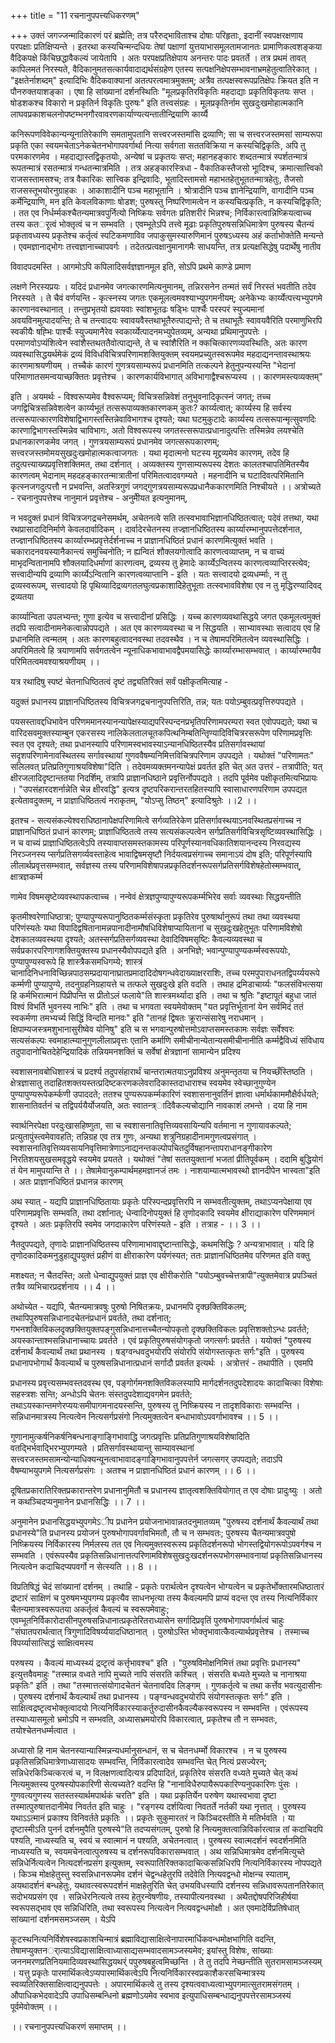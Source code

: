 +++
title = "11 रचनानुपपत्त्यधिकरणम्"

+++
उक्तं जगज्जन्मादिकारणं परं ब्रह्मेति; तत्र परैरुद्भाविताश्च दोषाः परिहृताः, इदानीं स्वपक्षरक्षणाय परपक्षाः प्रतिक्षिप्यन्ते । इतरथा कस्यचिन्मन्दधियः तेषां पक्षाणां युत्तयाभासमूलतामजानतः प्रामाणिकत्वशङ्कया वैदिकपक्षे किंचिछद्धावैकल्यं जायेतापि । अतः परपक्षप्रतिक्षेपाय अनन्तरः पादः प्रवतर्ते । तत्र प्रथमं तावत् कापिलमतं निरस्यते, वैदिकानुमतसत्कार्यवादाद्यर्थसंग्रहेण एतस्य सत्पक्षनिक्षेपसम्भावनाभ्रमहेतुत्वातिरेकात् । "इक्षतेर्नाशब्दम्" इत्यादिभिः वैदिकवाक्यानां अतत्परत्वमात्रमुक्तम्; अत्रैव तत्पक्षस्वरूपप्रतिक्षेपः क्रियत इति न पौनरुक्तयाशङ्का । एषा हि सांख्यानां दर्शनस्थितिः "मूलप्रकृतिरविकृतिः महदाद्याः प्रकृतिविकृतयः सप्त । षोडशकश्च विकारो न प्रकृतिर्न विकृतिः पुरुषः" इति तत्त्वसंग्रहः । मूलप्रकृतिर्नाम सुखदुःखमोहात्मकानि लाघवप्रकाशचलनोपष्टम्भनगौरवावरणकार्याण्यत्यन्तातीन्द्रियाणि कार्य्यै

कनिरूपणविवेकान्यन्यूनातिरेकाणि समतामुपतानि सत्त्वरजस्तमांसि द्रव्याणि; सा च सत्त्वरजस्तमसां साम्यरूपा प्रकृति एका स्वयमचेताऽनेकचेतनभोगापवर्गार्था नित्या सर्वगता सततविक्रिया न कस्यचिद्विकृतिः, अपि तु परमकारणमेव । महदाद्यास्तद्विकृतयोः, अन्येषां च प्रकृतयः सप्त; महानहङ्कारः शब्दतन्मात्रं स्पर्शतन्मात्रं रूपतन्मात्रं रसतन्मात्रं गन्धतन्मात्रमिति । तत्र अहङ्कारस्त्रिधा - वैकातिकस्तैजसो भूादिश्च, क्रमात्सात्त्विको राजसस्तामसश्च; तत्र वैकारिकः सात्त्विक इन्द्रिवादिः, भूतादिस्तामसो महाभतहेतुभूततन्मात्रहेतुः, तैजसो राजसस्तूभयोरनुग्राहकः । आकाशादीनि पञ्च महाभूतानि । श्रोत्रादीनि पञ्च ज्ञानेन्द्रियाणि, वागादीनि पञ्च कर्मेन्द्रियाणि, मन इति केवलविकाणाः षोडश; पुरुषस्तु निष्परिणामत्वेन न कस्यचित्प्रकृतिः, न कस्यचिद्विकृति; । तत एव निर्धर्म्मकश्चैतन्यमात्रवपुर्नित्यो निष्क्रियः सर्वगतः प्रतिशरीरं भिन्नश्च; निर्विकारत्वान्निष्क्रियत्वाच्च तस्य कतर्ृत्वं भोक्तृत्वं च न सम्भवति । एवम्भूतेऽपि तत्त्वे मूढाः प्रकृतिपुरुषसन्निधिमात्रेण पुरुषस्य चैतन्यं प्रकृतावध्यस्य प्रकृतेश्च कर्तृत्वं स्पटिकमणाविव जपाकुसुमस्यारुणिमानं पुरुषऽध्यस्य अहं कर्ताभोक्तेतिे मन्यन्ते । एवमज्ञानाद्भोगः तत्त्वज्ञानाच्चापवर्गः । तदेतत्प्रत्वक्षानुमानागमैः साधयन्ति, तत्र प्रत्यक्षसिद्धेषु पदार्थेषु नातीव

विवादपदमस्ति । आगमोऽपि कपिलादिसर्वज्ञज्ञानमूल इति, सोऽपि प्रथमे काण्डे प्रमाण

लक्षणे निरस्यप्रयः । यदिदं प्रधानमेव जगत्कारणमित्यनुमानम्, तन्निरसनेन तन्मतं सर्वं निरस्तं भवतीति तदेव निरस्यते । ते चैवं वर्णयन्ति - कृत्स्नस्य जगतः एकमूलत्वमवश्याभ्युपगमनीयम्; अनेकेभ्यः कार्य्येत्पत्त्यभ्युपगमे कारणानवस्थानात् । तन्तुप्रभृतयो ह्यवयवाः स्वांशभूतढः षड्भिः पार्श्चैः परस्परं स्युज्यमानां अवयविनमुत्पादयन्ति; ते च तन्त्वादयः स्वावयवैस्तथाभूतैरुत्पाद्यन्ते; ते च तथाभूतैः स्वावयवैरिति परमाणुभिरपि स्वकीयैः षह्भिः पार्श्चैः स्युज्यमानैरेव स्वकार्य्येत्पादनमभ्युपेतव्यम्, अन्यथा प्रथिमानुपपत्तेः । परमाणवोऽप्यंशित्वेन स्वांशैस्तथततैवोत्पाद्यन्ते, ते च स्वांशैरिति न क्कचित्कारणव्यवस्थितिः, अतः कारण व्यवस्थासिद्धयर्थमेकं द्रव्यं विविधविचित्रपरिणामशक्तियुक्तम् स्वयमप्रच्युतस्वरूपमेव महदाद्यनन्तावस्थाश्रयः कारणमाश्रयणीयम् । तच्चैकं कारणं गुणत्रयसाम्यरूपं प्रधानमिति तत्कल्पने हेतुनुपन्यस्यन्ति "भेदानां परिमाणातसमन्वयाच्छक्तितः प्रवृत्तेश्च । कारणकार्यविभागात् अविभागाद्वैश्चरूप्यस्य ।। कारणमस्त्यव्यक्तम्"

इति । अयमर्थः - विश्वरूप्यमेव वैश्वरूप्यम्; विचित्रसन्निवेशं तनुभुवनादिकृत्स्नं जगत्; तच्च जगद्विचित्रसन्निवेशत्वेन कार्य्यभूतं तत्सरूपाव्यक्तकारणकम् कुतः? कार्य्यत्वात्; कार्य्यस्य हि सर्वस्य तत्सरूपात्कारणविशेषाद्विभागस्तस्तिन्नेवाविभागश्च दृश्यते; यथा घटमुकुटादेः कार्य्यस्य तत्सरूपान्मृत्सुवणदिः कारणाद्विभागस्तस्मिन्नेव चाविभागः, अतो विश्वरूपस्य जगतस्त्सरूपात्प्रधानादुत्पत्तिः तस्मिन्नेव लयश्चेति प्रधानकारणकमेव जगत् । गुणत्रयसाम्यरूपं प्रधानमेव जगत्सरूपकारणम्; सत्त्वरजस्तमोमयसुखदुःखमोहात्मकत्वाजगतः । यथा मृदात्मनो घटस्य मृद्द्रव्यमेव कारणम्, तदेव हि तदुत्पत्त्याख्यप्रवृत्तिशक्तिमत, तथा दर्शनात् । अव्यक्तस्य गुणसाम्यरूपस्य देशतः कालतश्चापतिमितस्यैव कारणत्वम् भेदानाम् महदहङ्कारतन्मात्रातीनां परिमितत्वादवगम्यते । महनादीनि च घटादिवत्परिमितानि कृत्स्नजगदुत्पत्तौ न प्रभवन्ति, अतस्त्रिगुणं जगद्गुणत्रयसाम्यरूपप्रधानैककारणमिति निश्चीयते ।। अत्रोच्यते - रचनानुपपत्तेश्च नानुमानं प्रवृत्तेश्च - अनुमीेयत इत्यनुमानम्,

न भवदुक्तं प्रधानं विचित्रजगद्रचनेसमर्थम्, अचेतनत्वे सति तत्स्वभावाभिज्ञानधिष्ठितत्वात्; पदेवं तत्तथा, यथा रथप्रासादादिनिर्माणे केवलदार्वादिकम् । दार्वादेरचेतनस्य तज्ज्ञानधिष्ठितस्य कार्य्यारम्भानुपपत्तेदर्शनात, तज्ज्ञानधिष्ठितस्य कार्य्यारम्भप्रवृत्तेर्दर्शनाच्च न प्राज्ञानधिष्ठितं प्रधानं कारणमित्युक्तं भवति । चकारादनवयस्यानैकान्त्यं समुच्चिनोति; न ह्यन्वितं शौक्लयगोत्वादि कारणत्वव्याप्तम्, न च वाच्यं माभृदन्वितानामपि शौक्लयादिधर्माणां कारणत्वम्, द्रव्यस्य तु हेमादेः कार्य्येऽन्वितस्य कारणत्वव्याप्तिरस्त्येव; सत्त्वादीन्यपि द्रव्याणि कार्य्येऽन्वितानि कारणत्वव्याप्तानि - इति । यतः सत्त्वादयो द्रव्यधर्म्माः, न तु द्रव्यस्वरूपम्, सत्त्वादयो हि पृथिव्यादिद्रव्यगतलघुत्वप्रकाशादिेहेतुभूताः तत्स्वभावविशेषा एव न तु मृद्धिरण्यादिवद् द्रव्यतया

कार्य्यान्विता उपलभ्यन्त; गुणा इत्येव च सत्त्वादीनां प्रसिद्धिः । यच्च कारणव्यवथासिद्धये जगत एकमूलत्वमुक्तं तदपि सत्वादीनामनेकत्वान्नोपपद्यते । अत एव कारणव्यवस्था च न सिद्धयति । साभ्यावस्थाः सत्वादय एव हि प्रधानमिति त्वन्मतम् । अतः कारणबहुत्वादनवस्था तदवस्थैव । न च तेषामपरिमितत्वेन व्यवस्थासिद्धिः । अपरिमितत्वे हि त्रयाणामपि सर्वगतत्वेन न्यूनाधिकभावाभावद्वैपमयासिद्धेः कार्य्यारम्भासम्भवात् । कार्य्यारम्भायैव परिमितत्वमवश्याश्रयणीयम् ।।

यत्र रथादिषु स्पष्टं चेतनाधिष्ठितत्वं दृष्टं तद्व्यतिरिक्तं सर्वं पक्षीकृतमित्याह -

यदुक्तं प्रधानस्य प्राज्ञानधिष्ठितस्य विचित्रजगद्रचनानुपपत्तिरिति, तन्न; यतः पयोऽम्बुवत्प्रवृत्तिरुपपद्यते ।

पयसस्तावद्दधिभावेन परिणममानस्यानन्यापेक्षस्याद्यपरिस्पन्दनप्रभृतिपरिणामपरम्परा स्वत एवोपपद्यते; यथा च वारिदसवमुक्तस्याम्बुन एकरसस्य नालिकेलतालचूतकपित्थनिम्बतिन्तिृण्यादिविचित्ररसरूपेण परिणामप्रवृत्तिः स्वत एव दृश्यते; तथा प्रधानस्यापि परिणामस्वभावस्याऽन्यानधिष्ठितस्यैव प्रतिसर्गावस्थायां सदृशपरिणामेनावस्थितस्य सर्गावस्थायां गुणववैषम्यनिमित्तविचित्रपरिणाम उपपद्यते । यथोक्तं "परिणामतः" सलिलवत् प्रतिप्रतिगुणाश्रयविशेषा"दिति । तदेवमव्यक्तमनन्यापेक्षं प्रवर्तत इति चेत् अत उत्तरं - तत्रापीति; यत् क्षीरजलादिदृष्टान्ततया निदर्शिम्, तत्रापि प्राज्ञानधिष्ठाने प्रवृत्तिर्नोपपद्यते । तदपि पूर्वमेव पक्षीकृतमित्यभिप्रायः । "उपसंहारदशर्नान्नेति चेन्न क्षीरवद्धि" इत्यत्र दृष्टपरिकरान्तरतहितस्यापि स्वासाधारणपरिणाम उपपद्यत इत्येतावदुक्तम्, न प्राज्ञाधिष्ठितत्वं नराकृतम्, "योऽप्सु तिष्ठन्" इत्यादिश्रुतेः ।।2 ।।

इतश्च - सत्यसंकल्येश्वराधिष्ठानापेक्षपरिणामित्वे सर्गव्यतिरेकेण प्रतिसर्गावस्थयाऽनवस्थितप्रसंगाच्च न प्राज्ञानधिष्ठितं प्रधानं कारणम्; प्राज्ञाधिष्ठितत्वे तस्य सत्यसंकल्पत्वेन सर्गप्रतिसर्गविचित्रसृष्टिव्यवस्थासिद्धिः । न च वाच्यं प्राज्ञाधिष्ठितत्वेऽपि तस्यावाप्तसमस्तकामस्य परिपूर्णस्यानवधिकातिशयानन्दस्य निरवद्यस्य निरञ्जनस्य प्सर्गप्रतिसगर्व्यवस्ताहेत्व भावाद्विषमसृष्टौ निर्दयत्वप्रसंगाच्च समानाऽयं दोष इति; परिपूर्णस्यापि लीलार्थप्रवृत्तसम्भवात्, सर्वज्ञस्य तस्य परिणामविशेषापन्नप्रकृतिदर्शनरूपसर्गप्रतिसर्गविशेषहेतोस्मम्भवात्, क्षात्रज्ञकर्म्म

णामेव विषमसृष्टेव्यवस्थापकत्वाच्च । नन्वेवं क्षेत्रज्ञपुण्यापुण्यरूपकर्म्मभिरेव सर्वाः व्यवस्थाः सिद्धयन्तीति

कृतमीश्वरेणाधिष्ठात्रा; पुण्यापुण्यरूपानुष्ठितकर्म्मसंस्कृता प्रकृतिरेव पुरुषार्थानुरूपं तथा तथा व्यवस्थया परिणंस्यतेः यथा विपादिद्वषितानामन्नपानादीनामौषधिविशेषाप्यायितानां च सुखदुःखहेतुभूतः परिणामविशेषो देशकालव्यवस्थया दृश्यते; अतस्सर्गप्रतिसर्गव्यवस्था देवादिविषमसृष्टिः कैवल्यव्यवस्था च सर्वप्रकारपरिणागशक्तियुक्तस्य प्रधानस्यैवोपपद्यते इति । अनभिज्ञे; भवान्पुण्यापुण्यकर्म्मस्वरूपयोः, पुण्यापुण्यस्वरूपे हि शास्त्रैकसमधिगम्ये; शास्त्रं चानादिनिधनाविच्छिन्नपाठसम्प्रदायानाघ्रातप्रमादादिदोषगन्धवेदाख्याक्षरराशिः, तच्च परमपुपाराधनतद्विपर्य्ययरूपे कर्म्मणी पुण्यापुण्ये, तदनुग्रहनिग्रहायत्ते च तत्फले सुखदुःखे इति वदति । तथाह द्रमिडाचार्य्यः "फलसंविभत्सया हि कर्मभिरात्मानं पिप्रीपन्ति स प्रीतोऽलं फलाये"ति शास्त्रमर्थ्यादा इति । तथा च श्रुतिः "इष्टापूतं बहुधा जातं विश्वं विभर्ति भुवनस्य नाभिः" इति । तथा च भगवता स्वयमेवोक्तम् "यत प्रवृत्तिर्भूतानां येन सर्वमिदं ततं स्वकर्मणा तमभ्यर्च्य सिद्धिं विन्दति मानवः" इति "तानहं द्विषतः क्रूरान्संसारेषु नराधमान् । क्षिपाम्यजस्त्रमशुभानासुरीष्वेव योनिषु" इति च स भगवान्पुरुषोत्तमोऽवाप्तसमस्तकामः सर्वज्ञः सर्वेश्वरः सत्यसंकल्पः स्वमाहात्म्यानुगुणलीलाप्रवृत्तः एतानि कर्माणि समीचीनान्येतान्यसमीचीनानीति कर्म्मद्वैविध्यं संविधाय तदुपादानोचितदेहेन्द्रियादिकं तन्नियमनशक्तिं च सर्वेषां क्षेत्रज्ञानां सामान्येन प्रदिश्य

स्वशासनावबोधिशास्त्रं च प्रदर्श्य तदुपसंहारार्थं चान्तरात्मतयाऽनुप्रविश्य अनुमन्तृतया च नियच्छँस्तिष्ठति । क्षेत्रज्ञासातु तदाहितशक्तयस्तत्प्रदिष्टकरणकलेवरादिकास्तदाधाराश्च स्वयमेव स्वेच्छानुगुण्येन पुण्यापुण्यरूपेकर्म्कणी उपाददते; ततश्च पुण्यरूपकर्म्मकारिणं स्वशासनानुवर्तिनं ज्ञात्वा धर्मार्थकाममौक्षैर्वर्धयते; शासनातिवर्तनं च तद्विपर्ययैर्योजयति, अतः स्वातन्त्र्ादिवैकल्यचोद्यानि नावकाशं लभन्ते । दया हि नाम

स्वार्थनिरपेक्षा परदुःखासहिष्णुता, सा च स्वशासनातिवृत्तिव्यवसायिन्यपि वर्तमाना न गुणायावकल्पते; प्रत्युतापुंस्त्वमेवावहति; तन्निग्रह एव तत्र गुणः, अन्यथा शत्रुनिग्रहादीनामगुणत्वप्रसंगात् । स्वशासनातिवृत्तिव्यवसायनिवृत्तिमात्रेणाऽनाद्यनन्तकल्पोपचितदुर्विषहानन्तापराधानङ्गीकारेण निरतिशयसुखसमवृद्धये स्वयमेव प्रयतते । यथोक्तं "तेषां सततयुक्तानां भजतां प्रीतिपूर्वकम् । ददामि बुद्धियोगं तं येन मामुपयान्ति ते ।। तेषामेवानुकम्पार्थमहमज्ञानजं तमः । नाशयाम्यात्मभावस्थो ज्ञानदीपेन भास्वता"इति । अतः प्राज्ञानधिष्ठितं प्रधानन्न कारणम्

अथ स्यात् - यद्यपि प्राज्ञानधिष्ठितायाः प्रकृतेः परिस्पन्दप्रवृत्तिरपि न सम्भवतीत्युक्तम्, तथाऽप्यनपेक्षाया एव परिणामप्रवृत्तिः सम्भवति, तथा दर्शानात्; धेन्वादिनोपयुक्तं हि तृणोदकादि स्वयमेव क्षीराद्याकारेण परिणममानं दृश्यते । अतः प्रकृतिरपि स्वमेव जगदाकारेण परिणंस्यते - इति । तत्राह - ।। 3 ।।

नैतदुपपद्यते, तृणादेः प्राज्ञानधिष्ठितस्य परिणामाभावाद्दृष्टान्तासिद्धेः, कथमसिद्धिः ? अन्यत्राभावात् । यदि हि तृणोदकादिकमनुडुहाद्युपयुक्तं प्रहीणं वा क्षीराकारेण पर्यणंस्यत; ततः प्राज्ञानधिष्ठितमेव परिणमत इति वक्तु

मशक्ष्यत; न चैतदस्ति; अतो धेन्वाद्युपयुक्तं प्राज्ञ एव क्षीरीकरोति "पयोऽम्बुवच्चेत्तत्रापी"त्युक्तमेवात्र प्रपञ्चितं तत्रैव व्यभिचारप्रदर्शनाय ।। 4 ।।

अथोच्येत - यद्यपि, चैतन्यमात्रवषुः पुरुषो निषितक्रयः, प्रधानमपि दृक्छक्तिविकलम्; तथापिपुरुषसन्निधानादचेतनंप्रधानं प्रवर्तते, तथा दर्शनात्; गभनशक्तिविकलदृक्छक्तियुक्तपङ्गुसन्निधानात्तच्चैतन्योपकृतो दृक्छक्तिविकलः प्रवृत्तिशक्तोऽन्धः प्रवर्तते; अयस्कान्ताश्मसन्निधानाच्चायः प्रवर्तते । एवं प्रकृतिपुरुषसंयोगकृतो जगत्सर्गः प्रवर्तते । ययोक्तं "पुरुषस्य दर्शनार्थं कैवल्यार्थं तथा प्रथानस्य । षड्ग्वन्धवदुभयोरपि संयोरपि संयोगस्तत्कृतः सर्गः"इति । पुरुषस्य प्रधानापभोगार्थं कैवल्यार्थं च पुरुषसन्निधानात्प्रधानं सर्गादौ प्रवर्तत इत्यर्थः । अत्रोत्तरं - तथापीति । एवमपि

प्रधानस्य प्रवृत्त्यसम्भवस्तदवस्थ एव, पङ्गोर्गमनशक्तिविकलस्यापि मार्गदर्शनतदुपदेशादयः कादाचित्का विशेषाः सहस्त्रशः सन्ति; अन्धोऽपि चेतनः संस्तदुपदेशाद्यवगमेन प्रवर्तते; तथाऽयस्कान्तमणेरप्ययःसमीपागमनादयस्सन्ति, पुरुषस्य तु निष्क्रियस्य न तादृशविकाराः सम्भवन्ति । सन्निधानमात्रस्य नित्यत्वेन नित्यसर्गप्रसंगो नित्यमुक्तत्वेन बन्धाभावोऽपवर्गाभावश्च ।। 5 ।।

गुणानामुत्कर्षनिकर्षनिबन्धनाङ्गाङ्गिभावाद्धि जगत्प्रवृत्तिः प्रतिप्रतिगुणाश्रयविशेषादिति वतद्भिर्भवाद्भिरभ्युपगम्यते । प्रतिसर्गावस्थायान्तु साम्यावस्थानां सत्त्वरजस्तमसामन्योन्याधिक्यन्यूनत्वाभावादङ्गाङ्गिभावानुपपत्तेर्न जगत्सगर् उपपद्यते; तदाऽपि वैषम्याभयुपगमे नित्यसर्गप्रसंगः । अतश्च न प्राज्ञानधिष्ठितं प्रधानं कारणम् ।। 6 ।।

दूषितप्रकारातिरिक्तप्रकारान्तरेण प्रधानानुमितौ च प्रधानस्य ज्ञातृत्वशक्तिवियोगात् त एव दोषाः प्रादुःष्युः । अतो न कथञ्चिदप्यनुमानेन प्रधानसिद्धिः ।। 7 ।।

अनुमानेन प्रधानसिद्धयभ्युपगमेऽीप प्रधानेन प्रयोजनाभावान्नतदनुमातव्यम् "पुरुषस्य दर्शनार्थं कैवल्यार्थं तथा प्रधानस्ये"ति प्रधानस्य प्रयोजनं पुरुषभोगापवर्गावभिमतौ, तौ च न सम्भवतः; पुरुषस्य चैतन्यमात्रवपुषो निष्क्रियस्य निर्विकारस्य निर्मलस्य तत एव नित्यमुक्तस्वरूस्य प्रकृतिदर्शनरूपो भोगस्तद्वियोगरूपोऽपवर्गश्च न सम्भवति । एवंरूपस्यैव प्रकृतिसन्निधानात्तत्परिणामविशेषसुखदुःखदर्शनरूपभोगसम्भावनायां प्रकृतिसन्निधानस्य नित्यत्वेन कदाचिदप्यपवर्गो न सेत्स्यति ।। 8 ।।

विप्रतिषिद्धं चेदं सांख्यानां दर्शनम् । तथाहि - प्रकृतेः परार्थत्वेन दृश्यत्वेन भोग्यत्वेन च प्रकृतेर्भोक्तारमधिष्ठातारं द्रष्टारं साक्षिणं च पुरुषमभ्युपगम्य प्रकृत्यैव साधनभृत्या तस्य कैवल्यमपि प्राप्यं वदन्त एव तस्य नित्यनिर्विकार चैतन्यमात्रस्वरूपतया अकर्तृत्वं कैवल्यं च स्वरूपमेवाहुः; एवम्भूतनिर्विकारोदासीनपुरुषसन्निधानात्प्रकृतेरितराध्यासेन सर्गादिप्रवृतिं पुरुषभोगापवर्गार्थत्वं चाहुः "संघातपरार्थत्वात् त्रिगुणादिविषर्य्ययादधिष्ठानात् । पुरुषोऽस्ति भोक्तृभावात्कैवल्यार्थप्रवृत्तेश्च । तस्माच्च विपर्य्यासात्सिद्धं साक्षित्वमस्य

परुषस्य । कैवल्यं माध्यस्थ्यं द्रव्टृत्वं कर्त्तृभावश्च" इति । "पुरुषविमोक्षनिमित्तं तथा प्रवृत्तिः प्रधानस्य" इत्युत्तवैवमाहुः "तस्मान्न वध्वते नापि मुच्यते नापि संसरति कश्चित् । संसरति बध्यते मुच्यते च नानाश्रया प्रकृतिः" इति । तथा "तस्मात्तत्संयोगादचेतनं चेतनावदिव लिङ्गम् । गुणकर्तृत्वे च तथा कर्त्तेव भवत्युदासीनः । पुरुषस्य दर्शनार्थं कैवल्यार्थं तथा प्रधानस्य । पङ्ग्वन्धवदुभयोरपि संयोगस्तत्कृतः सर्गः" इति । साक्षित्वद्रष्टृत्वभोक्तृत्वादयो नित्यनिर्विकारस्याकर्तुरुदासीनकैवल्यैकस्वरूपस्य न सम्भवन्ति । एवंरूपस्य तस्याध्यासमूलो भ्रमोऽपि न सम्भवति, अध्यासभ्रमयोरपि विकारत्वात्, प्रकृतेश्च तौ न सम्भवतः, तयोश्चेतनधर्म्मत्वात ।

अध्यासो हि नाम चेतनस्यान्यास्मिन्नन्यधर्मानुसन्धानं, स च चेतनधर्म्मो विकारश्च । न च पुरुषस्य प्रकृतिसन्निधिमात्रेणाध्यासादयः सम्भवन्ति, निर्विकारत्वादेव सम्भवन्ति चेत् नित्यं प्रसज्येरन्; सन्निधेरकिञ्चित्करत्वं च, न विलक्षणत्वादित्यत्र प्रदिपादितं, प्रकृतिरेव संसरति वध्यते मुच्यते चेत् कथं नित्यमुक्तस्य पुरुषस्योपकारिणी सेत्यच्यते? वदन्ति हि "नानाविधैरुपायैरूपकारिण्यनुपकारिणः पुंसः । गुणवत्यगुणस्य सतस्तस्यार्थमपार्थकं चरति" इति । यथा प्रकृतिर्येन परुषेण यथास्वभावा दृष्टा तस्मात्पुरुषात्तदानीमेव निवर्तत इति चाहुः । "रङ्गस्य दर्शयित्वा निवतर्ते नर्तकी यथा नृत्तात् । पुरुषस्य यथाऽऽत्मानं प्रकाश्य विनिवर्तते प्रकृतिः ।। प्रकृतेः सुकुमारतरं न किञ्चिदस्तीति मे मतिर्भवति । या दृष्टास्मीऽति पुनर्न दर्शनमुपैति पुरुषस्ये"ति तदप्यसंगतम्, पुरुषो हि नित्यमुक्तत्वान्निविर्कारत्वान्न तां कदाचिदपि पश्यति, नाध्यस्यति च, स्वयं च स्वात्मानं न पश्यति, अचेतनत्वात् । पुरुषस्य स्वात्मदर्शनं स्वदर्शनमिति नाध्यस्यति च, स्वयमचेनत्वात्पुरुषस्य च दर्शनरूपविकारासम्भवात् । अथ सन्निधिमात्रमेव दर्शनमित्युच्ते सन्निधेर्नित्यत्वेन नित्यदर्शनप्रसंग इत्युक्तम्, स्वरूपातिरिक्तकादाचित्कसन्निधिरपि नित्यनिर्विकारस्य नोपपद्यते । किञ्च मोक्षहेतुस्तु स्वसन्निधानरूपमेव दर्शनं चेद्वन्धहेतुरपि तदेवेति नित्यवद्वन्धो मोक्षन्च स्याताम्, अयथादर्शनं बन्धहेतुः, यथावत्स्वरूपदर्शनं माक्षहेतुरिति चेत् उभयविधस्यापि दर्शनस्य सन्निधावरूपतानतिरेकात् सदोभयप्रसंग एव । सन्निधेरनित्यत्वे तस्य हेतुरन्वेषणीयः, तस्यापीत्यनवस्था । अथैतद्दोषपरिजिहीर्षया स्वरूपसद्भाव एव सन्निधिरिति, तथा स्वरूपस्य नित्यत्वेन नित्यवद्वन्धमोक्षौ । अत एवमादेर्विप्रतिषेधात् सांख्यानां दर्शनमसमञ्जसम् । येऽपि

कूटस्थनित्यनिर्विशेषस्वप्रकाशचिन्मात्रं ब्रह्माविद्यासाक्षित्वेनापारमार्धिकवन्धमोक्षभागिति वदन्ति, तेषामप्युक्तनर्ात्याऽविद्यासाक्षित्वाध्यासाद्यसम्भवादसामञ्जस्यमेव; इयांस्तु विशेषः, सांख्याः जननमरणप्रतिनियमादिव्यवस्थासिद्धयथर्ं पपुरुषबहुत्वमिच्छन्ति । ते तु तदपि नेच्छन्तीति सुतरामसामञ्जस्यम् । यत्तु प्रकृतेः पारमार्थिकत्वेऽप्यपारमार्थिकत्वेऽपि नित्यनिर्विकारस्वप्रकाशैकरसचिन्मात्रस्य स्वव्यतिरिक्तसाक्षित्वाद्यनुपपत्तेः । अपारमार्थिकत्वे तु तस्य दृश्यत्ववाध्यत्वाभ्युपगमात्सुतरामसंगतम् । औपाधिकभेदवादेऽपि उपाधिसम्बन्धिनो ब्रह्मणोऽयमेव स्वभाव इत्युपाधिसम्बन्धाद्यनुपपत्तेरसामञ्जस्यं पूर्वमेवोक्तम् ।।

।। रचनानुपपत्त्यधिकरणं समाप्तम् ।।